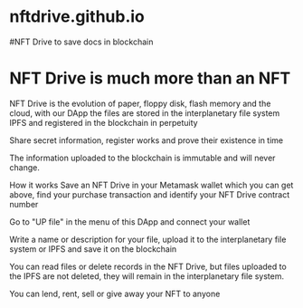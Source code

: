 # nftdrive.github.io
#NFT Drive to save docs in
blockchain

# NFT Drive is much more than an NFT
NFT Drive is the evolution of paper, floppy disk, flash memory and the cloud, with our DApp the files are stored in the interplanetary file system IPFS and registered in the blockchain in perpetuity

Share secret information, register works and prove their existence in time

The information uploaded to the blockchain is immutable and will never change.

How it works
Save an NFT Drive in your Metamask wallet which you can get above, find your purchase transaction and identify your NFT Drive contract number

Go to "UP file" in the menu of this DApp and connect your wallet

Write a name or description for your file, upload it to the interplanetary file system or IPFS and save it on the blockchain

You can read files or delete records in the NFT Drive, but files uploaded to the IPFS are not deleted, they will remain in the interplanetary file system.

You can lend, rent, sell or give away your NFT to anyone

